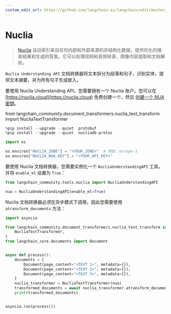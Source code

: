 ```yaml
---
custom_edit_url: https://github.com/langchain-ai/langchain/edit/master/docs/docs/integrations/document_transformers/nuclia_transformer.ipynb
---
```


# Nuclia

>[Nuclia](https://nuclia.com) 自动索引来自任何内部和外部来源的非结构化数据，提供优化的搜索结果和生成的答案。它可以处理视频和音频转录、图像内容提取和文档解析。

`Nuclia Understanding API` 文档转换器将文本拆分为段落和句子，识别实体，提供文本摘要，并为所有句子生成嵌入。

要使用 Nuclia Understanding API，您需要拥有一个 Nuclia 账户。您可以在 [https://nuclia.cloud](https://nuclia.cloud) 免费创建一个，然后 [创建一个 NUA 密钥](https://docs.nuclia.dev/docs/docs/using/understanding/intro)。

from langchain_community.document_transformers.nuclia_text_transform import NucliaTextTransformer


```python
%pip install --upgrade --quiet  protobuf
%pip install --upgrade --quiet  nucliadb-protos
```


```python
import os

os.environ["NUCLIA_ZONE"] = "<YOUR_ZONE>"  # 例如：europe-1
os.environ["NUCLIA_NUA_KEY"] = "<YOUR_API_KEY>"
```

要使用 Nuclia 文档转换器，您需要实例化一个 `NucliaUnderstandingAPI` 工具，并将 `enable_ml` 设置为 `True`：


```python
from langchain_community.tools.nuclia import NucliaUnderstandingAPI

nua = NucliaUnderstandingAPI(enable_ml=True)
```

Nuclia 文档转换器必须在异步模式下调用，因此您需要使用 `atransform_documents` 方法：


```python
import asyncio

from langchain_community.document_transformers.nuclia_text_transform import (
    NucliaTextTransformer,
)
from langchain_core.documents import Document


async def process():
    documents = [
        Document(page_content="<TEXT 1>", metadata={}),
        Document(page_content="<TEXT 2>", metadata={}),
        Document(page_content="<TEXT 3>", metadata={}),
    ]
    nuclia_transformer = NucliaTextTransformer(nua)
    transformed_documents = await nuclia_transformer.atransform_documents(documents)
    print(transformed_documents)


asyncio.run(process())
```